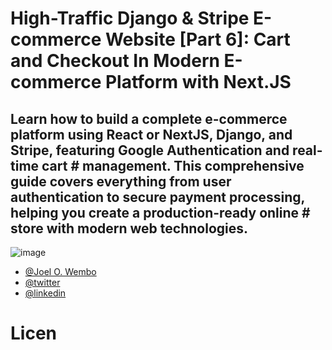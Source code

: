 # High-Traffic Django & Stripe E-commerce Website [Part 6]: Cart and Checkout In Modern E-commerce Platform with Next.JS
## Learn how to build a complete e-commerce platform using React or NextJS, Django, and Stripe, featuring Google Authentication and real-time cart # management. This comprehensive guide covers everything from user authentication to secure payment processing, helping you create a production-ready online # store with modern web technologies.

![image](https://github.com/joelwembo/django-multitenant-saas-ecommerce-kubernetes/assets/19718580/f52b4f26-b42f-4f16-81fc-3aac8cc62f82)

- [@Joel O. Wembo](https://www.joelotepawembo.com)
- [@twitter](twitter.com/joelwembo1)
- [@linkedin](https://www.linkedin.com/in/joelotepawembo)

# Licen